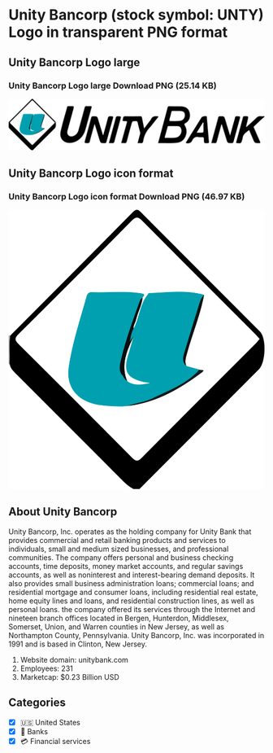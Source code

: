 # Unity Bancorp (stock symbol: UNTY) Logo in transparent PNG format

## Unity Bancorp Logo large

### Unity Bancorp Logo large Download PNG (25.14 KB)

![Unity Bancorp Logo large Download PNG (25.14 KB)](/img/orig/UNTY_BIG-16913eed.png)

## Unity Bancorp Logo icon format

### Unity Bancorp Logo icon format Download PNG (46.97 KB)

![Unity Bancorp Logo icon format Download PNG (46.97 KB)](/img/orig/UNTY-d374684b.png)

## About Unity Bancorp

Unity Bancorp, Inc. operates as the holding company for Unity Bank that provides commercial and retail banking products and services to individuals, small and medium sized businesses, and professional communities. The company offers personal and business checking accounts, time deposits, money market accounts, and regular savings accounts, as well as noninterest and interest-bearing demand deposits. It also provides small business administration loans; commercial loans; and residential mortgage and consumer loans, including residential real estate, home equity lines and loans, and residential construction lines, as well as personal loans. the company offered its services through the Internet and nineteen branch offices located in Bergen, Hunterdon, Middlesex, Somerset, Union, and Warren counties in New Jersey, as well as Northampton County, Pennsylvania. Unity Bancorp, Inc. was incorporated in 1991 and is based in Clinton, New Jersey.

1. Website domain: unitybank.com
2. Employees: 231
3. Marketcap: $0.23 Billion USD


## Categories
- [x] 🇺🇸 United States
- [x] 🏦 Banks
- [x] 💳 Financial services
